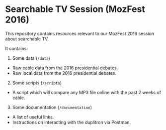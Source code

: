 # Searchable TV Session (MozFest 2016)
This repository contains resources relevant to our MozFest 2016 session about searchable TV.

It contains:

1. Some data (`/data`)

  - Raw cable data from the 2016 presidential debates.
  - Raw local data from the 2016 presidential debates.

2. Some scripts (`/scripts`)

  - A script which will compare any MP3 file online with the past 2 weeks of cable.

3. Some documentation (`/documentation`)

  - A list of useful links.
  - Instructions on interacting with the duplitron via Postman.

